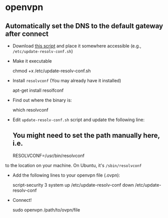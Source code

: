 openvpn
=======

## Automatically set the DNS to the default gateway after connect

- Download [this script](https://github.com/masterkorp/openvpn-update-resolv-conf/blob/master/update-resolv-conf.sh) and place it somewhere accessible (e.g., `/etc/update-resolv-conf.sh`)

- Make it executable

    chmod +x /etc/update-resolv-conf.sh

- Install `resolvconf` (You may already have it installed)

    apt-get install resolfconf

- Find out where the binary is:

    which resolvconf

- Edit `update-resolv-conf.sh` script and update the following line:

    ## You might need to set the path manually here, i.e.
    RESOLVCONF=/usr/bin/resolvconf

to the location on your machine.  On Ubuntu, it's `/sbin/resolvconf`

- Add the following lines to your openvpn file (.ovpn):

    script-security 3 system
    up /etc/update-resolv-conf
    down /etc/update-resolv-conf

- Connect!

    sudo openvpn /path/to/ovpn/file
